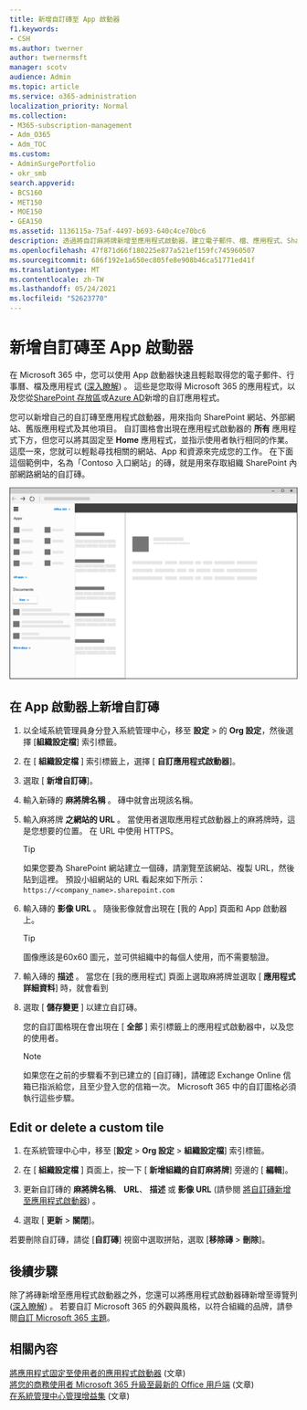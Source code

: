 ```yaml
---
title: 新增自訂磚至 App 啟動器
f1.keywords:
- CSH
ms.author: twerner
author: twernermsft
manager: scotv
audience: Admin
ms.topic: article
ms.service: o365-administration
localization_priority: Normal
ms.collection:
- M365-subscription-management
- Adm_O365
- Adm_TOC
ms.custom:
- AdminSurgePortfolio
- okr_smb
search.appverid:
- BCS160
- MET150
- MOE150
- GEA150
ms.assetid: 1136115a-75af-4497-b693-640c4ce70bc6
description: 透過將自訂麻將牌新增至應用程式啟動器，建立電子郵件、檔、應用程式、SharePoint 網站、外部網站及其他資源的快速連結。
ms.openlocfilehash: 47f871d66f180225e877a521ef159fc745960507
ms.sourcegitcommit: 686f192e1a650ec805fe8e908b46ca51771ed41f
ms.translationtype: MT
ms.contentlocale: zh-TW
ms.lasthandoff: 05/24/2021
ms.locfileid: "52623770"
---
```

# <a name="add-custom-tiles-to-the-app-launcher"></a>新增自訂磚至 App 啟動器

在 Microsoft 365 中，您可以使用 App 啟動器快速且輕鬆取得您的電子郵件、行事曆、檔及應用程式 ([深入瞭解](https://support.microsoft.com/office/79f12104-6fed-442f-96a0-eb089a3f476a)) 。 這些是您取得 Microsoft 365 的應用程式，以及您從[SharePoint 存放區](https://support.microsoft.com/office/dd98e50e-d3db-4ecb-9bb7-82b189822d43)或[Azure AD](/previous-versions/office/office-365-api/)新增的自訂應用程式。
  
您可以新增自己的自訂磚至應用程式啟動器，用來指向 SharePoint 網站、外部網站、舊版應用程式及其他項目。 自訂圖格會出現在應用程式啟動器的 **所有** 應用程式下方，但您可以將其固定至 **Home** 應用程式，並指示使用者執行相同的作業。 這麼一來，您就可以輕鬆尋找相關的網站、App 和資源來完成您的工作。 在下面這個範例中，名為「Contoso 入口網站」的磚，就是用來存取組織 SharePoint 內部網路網站的自訂磚。 
  
![應用程式啟動器](../../media/7acc06cc-ac7a-4c6e-8ea7-81570a5bdbab.png)
  
## <a name="add-a-custom-tile-to-the-app-launcher"></a>在 App 啟動器上新增自訂磚

1. 以全域系統管理員身分登入系統管理中心，移至 **設定**  >  的 **Org 設定**，然後選擇 [**組織設定檔**] 索引標籤。
    
2. 在 [ **組織設定檔** ] 索引標籤上，選擇 [ **自訂應用程式啟動器**]。
  
3. 選取 [ **新增自訂磚**]。 
  
4. 輸入新磚的 **麻將牌名稱** 。 磚中就會出現該名稱。 
    
5. 輸入麻將牌 **之網站的 URL** 。 當使用者選取應用程式啟動器上的麻將牌時，這是您想要的位置。 在 URL 中使用 HTTPS。

    > [!TIP]
    > 如果您要為 SharePoint 網站建立一個磚，請瀏覽至該網站、複製 URL，然後貼到這裡。 預設小組網站的 URL 看起來如下所示： `https://<company_name>.sharepoint.com` 
  
6. 輸入磚的 **影像 URL** 。 隨後影像就會出現在 [我的 App] 頁面和 App 啟動器上。

    > [!TIP]
    > 圖像應該是60x60 圖元，並可供組織中的每個人使用，而不需要驗證。

7. 輸入磚的 **描述** 。 當您在 [我的應用程式] 頁面上選取麻將牌並選取 [ **應用程式詳細資料**] 時，就會看到 
  
8. 選取 [ **儲存變更** ] 以建立自訂磚。 
    
    您的自訂圖格現在會出現在 [ **全部** ] 索引標籤上的應用程式啟動器中，以及您的使用者。 

    > [!NOTE]
    > 如果您在之前的步驟看不到已建立的 [自訂磚]，請確認 Exchange Online 信箱已指派給您，且至少登入您的信箱一次。 Microsoft 365 中的自訂圖格必須執行這些步驟。 
  
## <a name="edit-or-delete-a-custom-tile"></a>Edit or delete a custom tile

1. 在系統管理中心中，移至 [**設定**  >  **Org 設定**  >  **組織設定檔**] 索引標籤。
    
2. 在 [ **組織設定檔** ] 頁面上，按一下 [   **新增組織的自訂麻將牌**] 旁邊的 [ **編輯**]。

3. 更新自訂磚的 **麻將牌名稱**、 **URL**、 **描述** 或 **影像 URL** (請參閱 [將自訂磚新增至應用程式啟動器](#add-a-custom-tile-to-the-app-launcher)) 。
    
4. 選取 [ **更新** \> **關閉**]。 
    
若要刪除自訂磚，請從 [**自訂磚**] 視窗中選取拼貼，選取 [**移除磚**  >  **刪除**]。 
  
## <a name="next-steps"></a>後續步驟

除了將磚新增至應用程式啟動器之外，您還可以將應用程式啟動器磚新增至導覽列 ([深入瞭解](https://support.microsoft.com/office/eb34a21b-52fa-4fbf-a8d5-146132242985)) 。 若要自訂 Microsoft 365 的外觀與風格，以符合組織的品牌，請參閱[自訂 Microsoft 365 主題](../setup/customize-your-organization-theme.md)。

## <a name="related-content"></a>相關內容

[將應用程式固定至使用者的應用程式啟動器](pin-apps-to-app-launcher.md) (文章) \
[將您的商務使用者 Microsoft 365 升級至最新的 Office 用戶端](../setup/upgrade-users-to-latest-office-client.md) (文章) \
[在系統管理中心管理增益集](../manage/manage-addins-in-the-admin-center.md) (文章) 
